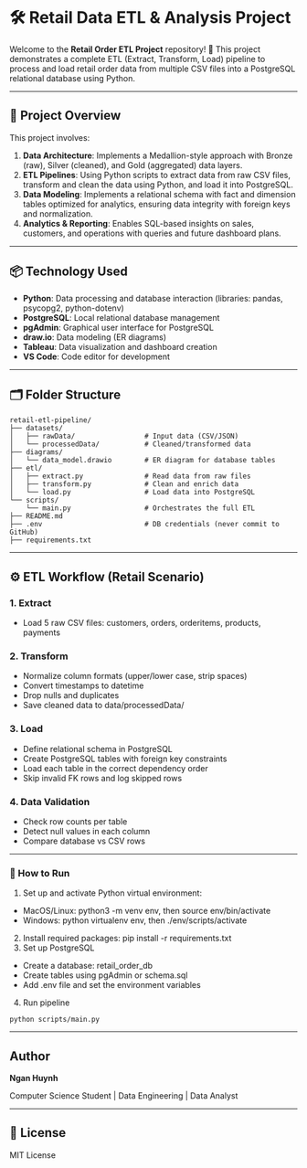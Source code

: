 # 🛠️ Retail Data ETL & Analysis Project

Welcome to the **Retail Order ETL Project** repository! 🚀
This project demonstrates a complete ETL (Extract, Transform, Load) pipeline to process and load retail order data from multiple CSV files into a PostgreSQL relational database using Python.

---
## 📖 Project Overview
This project involves:
1. **Data Architecture**: Implements a Medallion-style approach with Bronze (raw), Silver (cleaned), and Gold (aggregated) data layers.
2. **ETL Pipelines**: Using Python scripts to extract data from raw CSV files, transform and clean the data using Python, and load it into PostgreSQL.
3. **Data Modeling**: Implements a relational schema with fact and dimension tables optimized for analytics, ensuring data integrity with foreign keys and normalization.
4. **Analytics & Reporting**: Enables SQL-based insights on sales, customers, and operations with queries and future dashboard plans.

---
## 📦 Technology Used
- **Python**: Data processing and database interaction (libraries: pandas, psycopg2, python-dotenv)
- **PostgreSQL**: Local relational database management
- **pgAdmin**: Graphical user interface for PostgreSQL
- **draw.io**: Data modeling (ER diagrams)
- **Tableau**: Data visualization and dashboard creation
- **VS Code**: Code editor for development

---
## 🗂️ Folder Structure
```text
retail-etl-pipeline/
├── datasets/
│   ├── rawData/                 # Input data (CSV/JSON)
│   └── processedData/           # Cleaned/transformed data
├── diagrams/
│   └── data_model.drawio        # ER diagram for database tables
├── etl/
│   ├── extract.py               # Read data from raw files
│   ├── transform.py             # Clean and enrich data
│   └── load.py                  # Load data into PostgreSQL
└── scripts/
    └── main.py                  # Orchestrates the full ETL
├── README.md
├── .env                         # DB credentials (never commit to GitHub)
├── requirements.txt
```
---
##  ⚙️ ETL Workflow (Retail Scenario)
### 1. Extract 
- Load 5 raw CSV files: customers, orders, orderitems, products, payments

### 2. Transform 
- Normalize column formats (upper/lower case, strip spaces)
- Convert timestamps to datetime
- Drop nulls and duplicates
- Save cleaned data to data/processedData/

### 3. Load
- Define relational schema in PostgreSQL
- Create PostgreSQL tables with foreign key constraints
- Load each table in the correct dependency order
- Skip invalid FK rows and log skipped rows

### 4. Data Validation
- Check row counts per table
- Detect null values in each column
- Compare database vs CSV rows
  
---
### 🚀 How to Run
1. Set up and activate Python virtual environment:
  - MacOS/Linux: python3 -m venv env, then source env/bin/activate
  - Windows: python virtualenv env, then ./env/scripts/activate
2. Install required packages: pip install -r requirements.txt
3. Set up PostgreSQL
  - Create a database: retail_order_db
  - Create tables using pgAdmin or schema.sql
  - Add .env file and set the environment variables
4. Run pipeline
```text
python scripts/main.py
```


---
##  Author
**Ngan Huynh**

Computer Science Student | Data Engineering | Data Analyst

---
## 📝 License
MIT License


